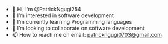 - 👋 Hi, I’m @PatrickNgugi254
- 👀 I’m interested in software development
- 🌱 I’m currently learning Programming languages
- 💞️ I’m looking to collaborate on software development
- 📫 How to reach me on email: patrickngugi0703@gmail.com

<!---
PatrickNgugi254/PatrickNgugi254 is a ✨ special ✨ repository because its `README.md` (this file) appears on your GitHub profile.
You can click the Preview link to take a look at your changes.
--->
